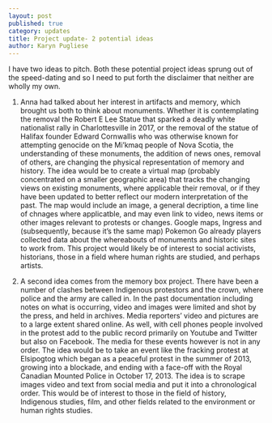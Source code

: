 ```yaml
---
layout: post
published: true
category: updates
title: Project update- 2 potential ideas
author: Karyn Pugliese
---
```

I have two ideas to pitch. Both these potential project ideas sprung out of the speed-dating and so I need to put forth the disclaimer that neither are wholly my own. 

1. Anna had talked about her interest in artifacts and memory, which brought us both to think about monuments. Whether it is contemplating the removal the Robert E Lee Statue that sparked a deadly white nationalist rally in Charlottesville in 2017, or the removal of the statue of Halifax founder Edward Cornwallis who was otherwise known for attempting genocide on the Mi’kmaq people of Nova Scotia, the understanding of these monuments, the addition of news ones, removal of others, are changing the physical representation of memory and history. The idea would be to create a virtual map (probably concentrated on a smaller geographic area) that tracks the changing views on existing monuments, where applicable their removal, or if they have been updated to better reflect our modern interpretation of the past. The map would include an image, a general decription, a time line of chnages where applicatble, and may even link to video, news items or other images relevant to protests or changes. Google maps, Ingress and (subsequently, because it’s the same map) Pokemon Go already players collected data about the whereabouts of monuments and historic sites to work from. This project would likely be of interest to social activists, historians, those in a field where human rights are studied, and perhaps artists.  

2. A second idea comes from the memory box project. There have been a number of clashes between Indigenous protestors and the crown, where police and the army are called in. In the past documentation including notes on what is occurring, video and images were limited and shot by the press, and held in archives. Media reporters’ video and pictures are to a large extent shared online. As well, with cell phones people involved in the protest add to the public record primarily on Youtube and Twitter but also on Facebook. The media for these events however is not in any order. The idea would be to take an event like the fracking protest at Elsipogtog which began as a peaceful protest in the summer of 2013, growing into a blockade, and ending with a face-off with the Royal Canadian Mounted Police in October 17, 2013. The idea is to scrape images video and text from social media and put it into a chronological order.  This would be of interest to those in the field of history, Indigenous studies, film, and other fields related to the environment or human rights studies.